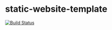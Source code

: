 # static-website-template

[![Build Status](https://travis-ci.org/ExcelerationDesigns/static-website-template.svg?branch=master)](https://travis-ci.org/ExcelerationDesigns/static-website-template)
